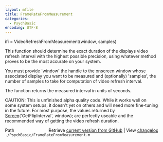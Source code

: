 ```yaml
---
layout: mfile
title: FrameRateFromMeasurement
categories:
  - PsychBasic
encoding: UTF-8
---
```


ifi = VideoRefreshFromMeasurement(window, samples)

This function should determine the exact duration of the displays video
refresh interval with the highest possible precision, using whatever
method proves to be the most accurate on your system.

You must provide 'window' the handle to the onscreen window whose
associated display you want to be measured and (optionally) 'samples',
the number of samples to take for computation of video refresh interval.

The function returns the measured interval in units of seconds.

CAUTION: This is unfinished alpha quality code. While it works well on
some system setups, it doesn't yet on others and will need more
fine-tuning in the future. For most purpose, the values returned by
[Screen](/docs/Screen)('GetFlipInterval', window); are perfectly useable and the
recommended way of getting the video refresh duration.


<div class="code_header" style="text-align:right;">
  <span style="float:left;">Path&nbsp;&nbsp;</span> <span class="counter">Retrieve <a href=
  "https://raw.github.com/Psychtoolbox-3/Psychtoolbox-3/beta/./PsychBasic/FrameRateFromMeasurement.m">current version from GitHub</a> | View <a href=
  "https://github.com/Psychtoolbox-3/Psychtoolbox-3/commits/beta/./PsychBasic/FrameRateFromMeasurement.m">changelog</a></span>
</div>
<div class="code">
  <code>./PsychBasic/FrameRateFromMeasurement.m</code>
</div>
